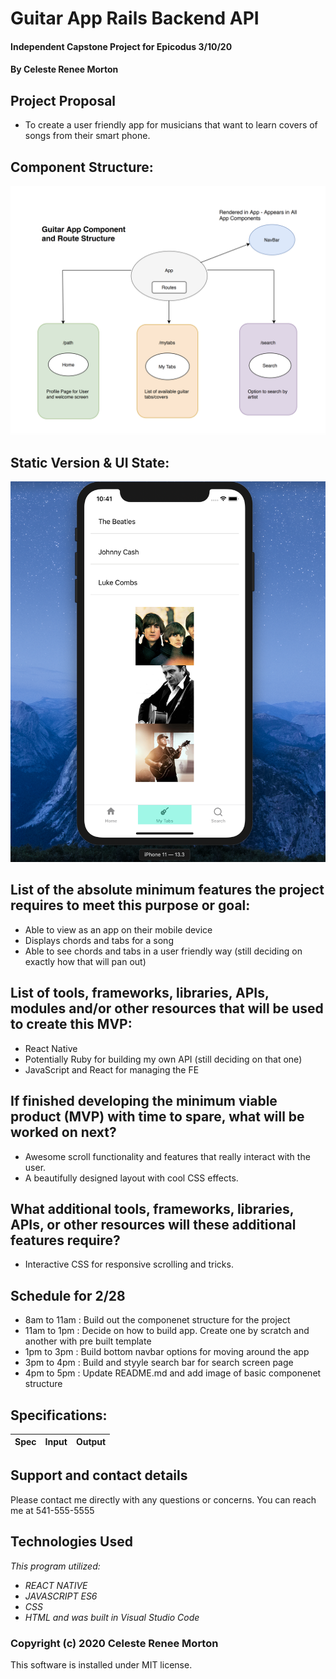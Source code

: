 # Guitar App Rails Backend API
#### Independent Capstone Project for Epicodus 3/10/20
#### By Celeste Renee Morton

## Project Proposal
* To create a user friendly app for musicians that want to learn covers of songs from their smart phone.

## Component Structure:
![alt text](https://raw.githubusercontent.com/Celesterenee7/react-native-guitar-app/master/assets/images/guitar-app.jpeg)

## Static Version & UI State:
![alt text](https://raw.githubusercontent.com/Celesterenee7/react-native-guitar-app/master/assets/images/mobileview.jpeg)

## List of the absolute minimum features the project requires to meet this purpose or goal:
* Able to view as an app on their mobile device
* Displays chords and tabs for a song
* Able to see chords and tabs in a user friendly way (still deciding on exactly how that will pan out)

## List of tools, frameworks, libraries, APIs, modules and/or other resources that will be used to create this MVP:
* React Native
* Potentially Ruby for building my own API (still deciding on that one)
* JavaScript and React for managing the FE

## If finished developing the minimum viable product (MVP) with time to spare, what will be worked on next?
* Awesome scroll functionality and features that really interact with the user.
* A beautifully designed layout with cool CSS effects.

## What additional tools, frameworks, libraries, APIs, or other resources will these additional features require?
* Interactive CSS for responsive scrolling and tricks.

## Schedule for 2/28

* 8am to 11am : Build out the componenet structure for the project
* 11am to 1pm : Decide on how to build app. Create one by scratch and another with pre built template
* 1pm to 3pm  : Build bottom navbar options for moving around the app
* 3pm to 4pm  : Build and styyle search bar for search screen page
* 4pm to 5pm  : Update README.md and add image of basic componenet structure

## Specifications:

|Spec|Input|Output|
|-|-|-|

## Support and contact details
Please contact me directly with any questions or concerns. You can reach me at 541-555-5555
## Technologies Used
_This program utilized:_
* _REACT NATIVE_
* _JAVASCRIPT ES6_
* _CSS_
* _HTML_
_and was built in Visual Studio Code_
### Copyright (c) 2020 Celeste Renee Morton
This software is installed under MIT license.
